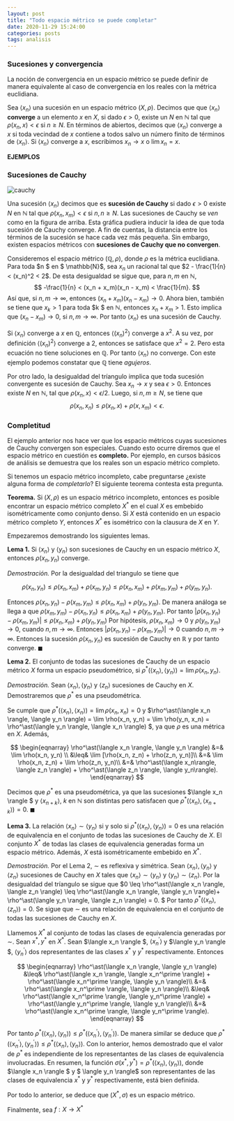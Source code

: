 ```yaml
---
layout: post
title: "Todo espacio métrico se puede completar"
date: 2020-11-29 15:24:00
categories: posts
tags: analisis
---
```




### Sucesiones y convergencia

La noción de convergencia en un espacio métrico se puede definir de manera equivalente al caso de convergencia en los reales con la métrica euclidiana. 

Sea $\langle x_n\rangle$ una sucesión en un espacio métrico $(X, \rho)$. Decimos que que $\langle x_n \rangle$ **converge** a un elemento $x$ en $X$, si dado $\epsilon > 0$, existe un $N$ en $\mathbb{N}$ tal que $\rho(x_n, x) < \epsilon$ si $n \geq N$. En términos de abiertos, decimos que $\langle x_n \rangle$ converge a $x$ si toda vecindad de $x$ contiene a todos salvo un número finito de términos de $\langle x_n \rangle$. Si $\langle x_n \rangle$ converge a $x$, escribimos $x_n \to x$ o $\lim x_n = x$. 

 **EJEMPLOS**



### Sucesiones de Cauchy

![cauchy](https://upload.wikimedia.org/wikipedia/commons/6/62/Cauchy_sequence_illustration.svg)

Una sucesión $\langle x_n \rangle$ decimos que es **sucesión de Cauchy** si dado $\epsilon > 0$ existe $N$ en $\mathbb{N}$ tal que $\rho(x_n, x_m) < \epsilon$ si $n, n \geq N$. Las sucesiones de Cauchy se *ven* como en la figura de arriba. Esta gráfica pudiera inducir la idea de que toda sucesión de Cauchy converge. A fin de cuentas, la distancia entre los términos de la sucesión se hace cada vez más pequeña. Sin embargo, existen espacios métricos con **sucesiones de Cauchy que no convergen**. 

Consideremos el espacio métrico $(\mathbb{Q}, \rho)$, donde $\rho$ es la métrica euclidiana. Para toda $n  $ en $ \mathbb{N}$, sea $x_n$ un racional tal que $2 - \frac{1}{n} < (x_n)^2 < 2$.  De esta desigualdad se sigue que, para $n, m$ en $\mathbb{N}$,
$$
-\frac{1}{n} < (x_n + x_m)(x_n - x_m) < \frac{1}{m}.
$$
Así que, si $n, m \to \infty$, entonces $(x_n + x_m)(x_n - x_m) \to 0$. Ahora bien, también se tiene que $x_k > 1$ para toda $k $ en $\mathbb{N}$, entonces $x_n + x_m > 1$. Esto implica que $(x_n - x_m) \to 0$, si $n, m \to \infty$. Por tanto $\langle x_n \rangle$ es una sucesión de Cauchy. 

Si $\langle x_n \rangle$  converge a $x$ en $\mathbb{Q}$, entonces $\langle (x_n)^2 \rangle$ converge a $x^2$. A su vez, por definición $\langle(x_n)^2\rangle$ converge a $2$, entonces se satisface que $x^2 = 2$. Pero esta ecuación no tiene soluciones en $\mathbb{Q}$. Por tanto $\langle x_n \rangle$ no converge. Con este ejemplo podemos constatar que $\mathbb{Q}$ tiene *agujeros*. 

Por otro lado, la desigualdad del tríangulo implica que toda sucesión convergente es sucesión de Cauchy. Sea $x_n \to x$ y sea $\epsilon > 0$. Entonces existe $N$ en $\mathbb{N}$, tal que $\rho(x_n, x) < \epsilon/2$. Luego, si $n, m \geq N$, se tiene que 
$$
\rho(x_n, x_n) \leq \rho(x_n, x) + \rho(x, x_m) < \epsilon.
$$


### Completitud

El ejemplo anterior nos hace ver que los espacio métricos cuyas sucesiones de Cauchy convergen son especiales. Cuando esto ocurre diremos que el espacio métrico en cuestión es **completo.** Por ejemplo, en cursos básicos de análisis se demuestra que los reales son un espacio métrico completo. 

Si tenemos un espacio métrico incompleto, cabe preguntarse ¿existe alguna forma de *completarlo*? El siguiente teorema contesta esta pregunta.

**Teorema.** Si $(X, \rho)$ es un espacio métrico incompleto, entonces es posible encontrar un espacio métrico completo $X^\ast$ en el cual $X$ es embebido isométricamente como conjunto denso. Si $X$ está contenido en un espacio métrico completo $Y$, entonces $X^\ast$ es isométrico con la clausura de $X$ en $Y$. 

Empezaremos demostrando los siguientes lemas. 

**Lema 1.** Si $\langle x_n \rangle$ y $\langle y_n \rangle$ son sucesiones de Cauchy en un espacio métrico $X$, entonces $\rho(x_n, y_n)$ converge. 

*Demostración.* Por la desigualdad del triangulo se tiene que 


$$
\rho(x_n, y_n) \leq \rho(x_n, x_m) + \rho(x_m, y_n) \leq \rho(x_n, x_m) + \rho(x_m, y_m) + \rho(y_m, y_n).
$$


Entonces $\rho(x_n, y_n) - \rho(x_m, y_m) \leq \rho(x_n, x_m) + \rho(y_n, y_m)$. De manera análoga se llega a que $\rho(x_m, y_m) - \rho(x_n, y_n) \leq \rho(x_n, x_m) + \rho(y_n, y_m)$. Por tanto $\lvert \rho(x_n, y_n) - \rho(x_m, y_m) \lvert \leq \rho(x_n, x_m) + \rho(y_n, y_m)$ Por hipótesis, $\rho(x_n, x_m) \to 0$  y $\rho(y_n, y_m) \to 0$, cuando $n, m \to \infty$. Entonces $\lvert \rho(x_n, y_n) - \rho(x_m, y_m)\lvert \to 0$ cuando $n, m \to \infty$. Entonces la sucesión $\rho(x_n, y_n)$ es sucesión de Cauchy en $\mathbb{R}$ y por tanto converge. $\blacksquare$



**Lema 2.** El conjunto de todas las sucesiones de Cauchy de un espacio métrico $X$ forma un espacio pseudométrico, si $\rho^\ast(\langle x_n \rangle, \langle y_n \rangle) = \lim \rho(x_n, y_n)$.

*Demostración.* Sean $\langle x_n \rangle, \langle y_n \rangle$ y $\langle z_n \rangle$ sucesiones de Cauchy en $X$. Demostraremos que $\rho^\ast$ es una pseudométrica. 

Se cumple que $\rho^\ast(\langle x_n \rangle, \langle x_n \rangle ) = \lim \rho(x_n, x_n) = 0$ y $\rho^\ast(\langle x_n \rangle, \langle y_n \rangle) = \lim \rho(x_n, y_n) = \lim \rho(y_n, x_n) = \rho^\ast(\langle y_n \rangle, \langle x_n \rangle) $, ya que $\rho$ es una métrica en $X$.  Además, 


$$
\begin{eqnarray}
\rho^\ast(\langle x_n \rangle, \langle y_n \rangle) &=& \lim \rho(x_n, y_n) \\
&\leq& \lim [\rho(x_n, z_n) + \rho(z_n, y_n)]\\
&=& \lim \rho(x_n, z_n) + \lim \rho(z_n, y_n)\\
&=& \rho^\ast(\langle x_n\rangle, \langle z_n \rangle) + \rho^\ast(\langle z_n \rangle, \langle y_n\rangle).
\end{eqnarray}
$$


Decimos que $\rho^\ast$ es una pseudométrica, ya que las sucesiones $\langle x_n \rangle $ y $\langle x_{n+k}\rangle$, $k$ en $\mathbb{N}$ son distintas pero satisfacen que $\rho^\ast(\langle x_n \rangle, \langle x_{n+k}\rangle) = 0$. $\blacksquare$



**Lema 3.** La relación $\langle x_n \rangle \sim \langle y_n \rangle$ si y solo si $\rho^\ast(\langle x_n \rangle , \langle y_n \rangle) = 0$ es una relación de equivalencia en el conjunto de todas las sucesiones de Cauchy de $X$. El conjunto $X^\ast$ de todas las clases de equivalencia generadas forma un espacio métrico. Además, $X$ está isométricamente embebido en $X^\ast$.

*Demostración.* Por el Lema 2, $\sim$ es reflexiva y simétrica.  Sean $\langle x_n \rangle, \langle y_n \rangle$ y $\langle z_n \rangle$ sucesiones de Cauchy en $X$ tales que $\langle x_n \rangle \sim \langle y_n \rangle$ y $\langle y_n \rangle \sim \langle z_n \rangle$. Por la desigualdad del tríangulo se sigue que $0 \leq \rho^\ast(\langle x_n \rangle, \langle z_n \rangle) \leq \rho^\ast(\langle x_n \rangle, \langle y_n \rangle)+ \rho^\ast(\langle y_n \rangle, \langle z_n \rangle) = 0. $ Por tanto $\rho^\ast(\langle x_n \rangle, \langle z_n \rangle) = 0$. Se sigue que $\sim$ es una relación de equivalencia en el conjunto de todas las sucesiones de Cauchy en $X$.

Llamemos $X^\ast$ al conjunto de todas las clases de equivalencia generadas por $\sim$. Sean $x^\ast , y^\ast$ en $X^\ast$. Sean $\langle x_n \rangle $, $\langle x_n^\prime \rangle$  y $\langle y_n \rangle $, $\langle y_n^\prime \rangle$ dos representantes de las clases $x^\ast$ y $y^\ast$ respectivamente. Entonces 


$$
\begin{eqnarray}
\rho^\ast(\langle x_n \rangle, \langle y_n \rangle) &\leq& \rho^\ast(\langle x_n \rangle, \langle x_n^\prime \rangle) + \rho^\ast(\langle x_n^\prime \rangle, \langle y_n \rangle)\\
&=& \rho^\ast(\langle x_n^\prime \rangle, \langle y_n \rangle)\\
&\leq& \rho^\ast(\langle x_n^\prime \rangle, \langle y_n^\prime \rangle) + \rho^\ast(\langle y_n^\prime \rangle, \langle y_n \rangle)\\
&=& \rho^\ast(\langle x_n^\prime \rangle, \langle y_n^\prime \rangle).
\end{eqnarray}
$$


Por tanto $\rho^\ast(\langle x_n \rangle, \langle y_n \rangle) \leq \rho^\ast(\langle x_n^\prime \rangle, \langle y^\prime_n \rangle)$. De manera similar se deduce que $\rho^\ast(\langle x_n^\prime \rangle, \langle y_n^\prime \rangle) \leq \rho^\ast(\langle x_n \rangle, \langle y_n \rangle)$.  Con lo anterior, hemos demostrado que el valor de $\rho^\ast$ es independiente de los representantes de las clases de equivalencia involucradas. En resumen, la función $\sigma(x^\ast, y^\ast) = \rho^\ast(\langle x_n \rangle, \langle y_n \rangle)$, donde $\langle x_n \rangle $ y $ \langle y_n \rangle$ son representantes de las clases de equivalencia $x^\ast$ y $y^\ast$ respectivamente, está bien definida.

Por todo lo anterior, se deduce que $(X^\ast, \sigma)$ es un espacio métrico. 

Finalmente, sea $f: X \rightarrow X^\ast$

